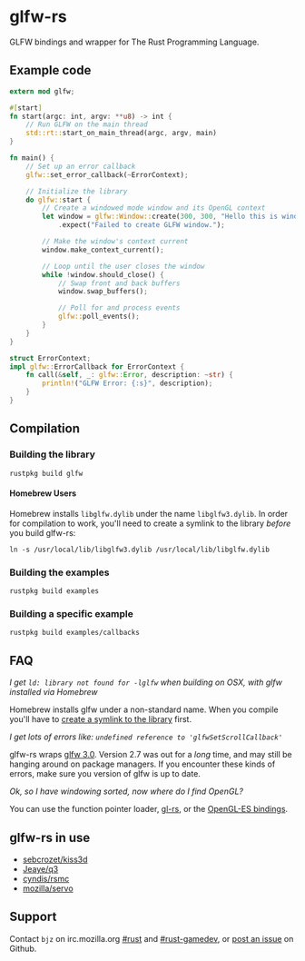 # glfw-rs

GLFW bindings and wrapper for The Rust Programming Language.

## Example code

~~~rust
extern mod glfw;

#[start]
fn start(argc: int, argv: **u8) -> int {
    // Run GLFW on the main thread
    std::rt::start_on_main_thread(argc, argv, main)
}

fn main() {
    // Set up an error callback
    glfw::set_error_callback(~ErrorContext);

    // Initialize the library
    do glfw::start {
        // Create a windowed mode window and its OpenGL context
        let window = glfw::Window::create(300, 300, "Hello this is window", glfw::Windowed)
            .expect("Failed to create GLFW window.");

        // Make the window's context current
        window.make_context_current();

        // Loop until the user closes the window
        while !window.should_close() {
            // Swap front and back buffers
            window.swap_buffers();

            // Poll for and process events
            glfw::poll_events();
        }
    }
}

struct ErrorContext;
impl glfw::ErrorCallback for ErrorContext {
    fn call(&self, _: glfw::Error, description: ~str) {
        println!("GLFW Error: {:s}", description);
    }
}
~~~

## Compilation

### Building the library

~~~
rustpkg build glfw
~~~

#### Homebrew Users

Homebrew installs `libglfw.dylib` under the name `libglfw3.dylib`. In order for
compilation to work, you'll need to create a symlink to the library _before_
you build glfw-rs:

~~~
ln -s /usr/local/lib/libglfw3.dylib /usr/local/lib/libglfw.dylib
~~~

### Building the examples
~~~
rustpkg build examples
~~~

### Building a specific example
~~~
rustpkg build examples/callbacks
~~~

## FAQ

_I get `ld: library not found for -lglfw` when building on OSX, with glfw installed via Homebrew_

Homebrew installs glfw under a non-standard name. When you compile you'll have
to [create a symlink to the library](#homebrew-users) first.

_I get lots of errors like: `undefined reference to 'glfwSetScrollCallback'`_

glfw-rs wraps [glfw 3.0](http://www.glfw.org/). Version 2.7 was out for a
_long_ time, and may still be hanging around on package managers. If you
encounter these kinds of errors, make sure you version of glfw is up to date.

_Ok, so I have windowing sorted, now where do I find OpenGL?_

You can use the function pointer loader, [gl-rs](https://github.com/bjz/gl-rs),
or the [OpenGL-ES bindings](https://github.com/mozilla-servo/rust-opengles).

## glfw-rs in use

- [sebcrozet/kiss3d](https://github.com/sebcrozet/kiss3d)
- [Jeaye/q3](https://github.com/Jeaye/q3)
- [cyndis/rsmc](https://github.com/cyndis/rsmc/)
- [mozilla/servo](https://github.com/mozilla/servo)

## Support

Contact `bjz` on irc.mozilla.org [#rust](http://mibbit.com/?server=irc.mozilla.org&channel=%23rust)
and [#rust-gamedev](http://mibbit.com/?server=irc.mozilla.org&channel=%23rust-gamedev),
or [post an issue](https://github.com/bjz/glfw-rs/issues/new) on Github.
